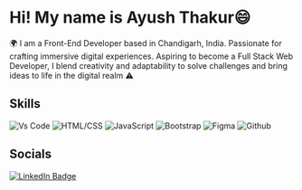 # Hi! My name is Ayush Thakur😄

🌍 I am a Front-End Developer based in Chandigarh, India.
Passionate for crafting immersive digital experiences. Aspiring to become a Full Stack Web Developer, I blend creativity and adaptability to solve challenges and bring ideas to life in the digital realm ⚠️

## Skills
![Vs Code](https://skillicons.dev/icons?i=vscode)
![HTML/CSS](https://skillicons.dev/icons?i=html,css)
![JavaScript](https://skillicons.dev/icons?i=js)
![Bootstrap](https://skillicons.dev/icons?i=bootstrap)
![Figma](https://skillicons.dev/icons?i=figma)
![Github](https://skillicons.dev/icons?i=github)


## Socials
[![LinkedIn Badge](https://img.shields.io/badge/LinkedIn-blue?style=for-the-badge&logo=linkedin&logoColor=white)](https://www.linkedin.com/in/ayushthakur79/)
